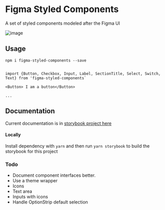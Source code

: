 # Figma Styled Components
A set of styled components modeled after the Figma UI

![image](https://user-images.githubusercontent.com/170681/62256697-2b65f500-b3b7-11e9-9937-7673ab072c84.png)

## Usage

```npm i figma-styled-components --save```

```

import {Button, Checkbox, Input, Label, SectionTitle, Select, Switch, Text} from 'figma-styled-components`

<Button> I am a button</Button>

...

```

## Documentation

Current documentation is in [storybook project here](https://determined-borg-d1ccaa.netlify.com/)


#### Locally
Install dependency with `yarn` and then run `yarn storybook` to build the storybook for this project


### Todo
* Document component interfaces better.
* Use a theme wrapper
* Icons
* Text area
* Inputs with icons
* Handle OptionStrip default selection
